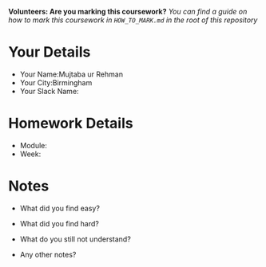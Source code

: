 <!--

The title for your pull request should be made in this format

CITY CLASS_NO - FIRST_NAME LAST_NAME - MODULE - WEEK_NO

For example,

London Class 7 - Chris Owen - HTML/CSS - Week 1

Please complete the details below this message

-->

**Volunteers: Are you marking this coursework?** _You can find a guide on how to mark this coursework in `HOW_TO_MARK.md` in the root of this repository_

# Your Details

- Your Name:Mujtaba ur Rehman
- Your City:Birmingham
- Your Slack Name:

# Homework Details

- Module:
- Week:

# Notes

- What did you find easy?

- What did you find hard?

- What do you still not understand?

- Any other notes?
